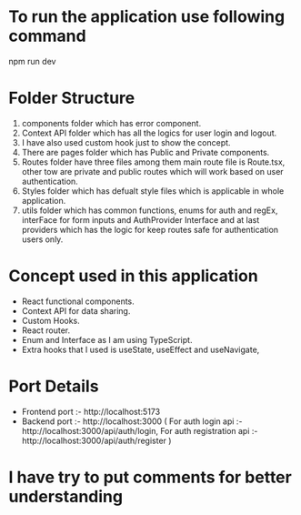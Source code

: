 # To run the application use following command

npm run dev

# Folder Structure

1. components folder which has error component.
2. Context API folder which has all the logics for user login and logout.
3. I have also used custom hook just to show the concept.
4. There are pages folder which has Public and Private components.
5. Routes folder have three files among them main route file is Route.tsx, other tow are private and public routes which will work based on user authentication.
6. Styles folder which has defualt style files which is applicable in whole application.
7. utils folder which has common functions, enums for auth and regEx, interFace for form inputs and AuthProvider Interface and at last providers which has the logic for keep routes safe for authentication users only.

# Concept used in this application

- React functional components.
- Context API for data sharing.
- Custom Hooks.
- React router.
- Enum and Interface as I am using TypeScript.
- Extra hooks that I used is useState, useEffect and useNavigate,

# Port Details

- Frontend port :- http://localhost:5173
- Backend port :- http://localhost:3000 (
  For auth login api :- http://localhost:3000/api/auth/login,
  For auth registration api :- http://localhost:3000/api/auth/register
  )

# I have try to put comments for better understanding
